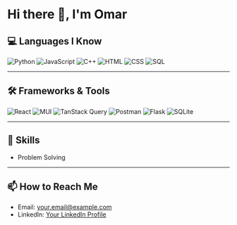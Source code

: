 
<!--
**Omar1Saad/Omar1Saad** is a ✨ _special_ ✨ repository because its `README.md` (this file) appears on your GitHub profile.

Here are some ideas to get you started:

- 🔭 I’m currently working on ...
- 🌱 I’m currently learning ...
- 👯 I’m looking to collaborate on ...
- 🤔 I’m looking for help with ...
- 💬 Ask me about ...
- 📫 How to reach me: ...
- 😄 Pronouns: ...
- ⚡ Fun fact: ...
-->
# Hi there 👋, I'm Omar

## 💻 Languages I Know
![Python](https://img.shields.io/badge/-Python-3776AB?logo=python&logoColor=white&style=flat)
![JavaScript](https://img.shields.io/badge/-JavaScript-F7DF1E?logo=javascript&logoColor=black&style=flat)
![C++](https://img.shields.io/badge/-C++-00599C?logo=cplusplus&logoColor=white&style=flat)
![HTML](https://img.shields.io/badge/-HTML5-E34F26?logo=html5&logoColor=white&style=flat)
![CSS](https://img.shields.io/badge/-CSS3-1572B6?logo=css3&logoColor=white&style=flat)
![SQL](https://img.shields.io/badge/-SQL-003B57?logo=postgresql&logoColor=white&style=flat)

---

## 🛠 Frameworks & Tools
![React](https://img.shields.io/badge/-React-61DAFB?logo=react&logoColor=black&style=flat)
![MUI](https://img.shields.io/badge/-MUI-007FFF?logo=mui&logoColor=white&style=flat)
![TanStack Query](https://img.shields.io/badge/-TanStack%20Query-FF4154?logo=reactquery&logoColor=white&style=flat)
![Postman](https://img.shields.io/badge/-Postman-FF6C37?logo=postman&logoColor=white&style=flat)
![Flask](https://img.shields.io/badge/-Flask-000000?logo=flask&logoColor=white&style=flat)
![SQLite](https://img.shields.io/badge/-SQLite-003B57?logo=sqlite&logoColor=white&style=flat)

---

## 🧠 Skills
- Problem Solving

---

## 📫 How to Reach Me
- Email: your.email@example.com
- LinkedIn: [Your LinkedIn Profile](https://linkedin.com/in/your-profile)
